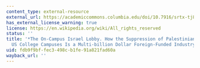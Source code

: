 ```yaml
---
content_type: external-resource
external_url: https://academiccommons.columbia.edu/doi/10.7916/srtx-tj83
has_external_license_warning: true
license: https://en.wikipedia.org/wiki/All_rights_reserved
status: ''
title: '*The On-Campus Israel Lobby. How the Suppression of Palestinian Activism on
  US College Campuses Is a Multi-billion Dollar Foreign-Funded Industry*'
uid: fdb9f9bf-fec3-498c-b1fe-91a821fad60a
wayback_url: ''
---
```

